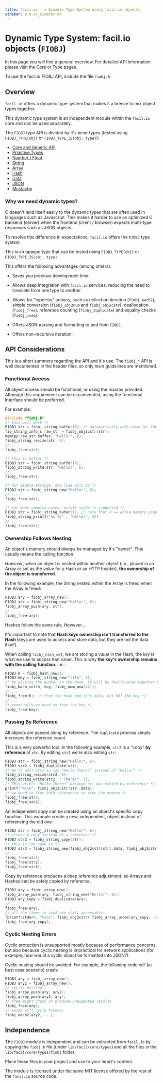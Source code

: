 ```yaml
---
title: facil.io - a Dynamic Type System using facil.io objects.
sidebar: 0.8.x/_sidebar.md
---
```

# Dynamic Type System: facil.io objects (`FIOBJ`)

In this page you will find a general overview. For detailed API information please visit the Core or Type pages.

To use the facil.io FIOBJ API, include the file `fiobj.h`

## Overview

`facil.io` offers a dynamic type system that makes it a breeze to mix object types together.

This dynamic type system is an independent module within the `facil.io` core and can be used separately.

The `FIOBJ` type API is divided by it's inner types (tested using `FIOBJ_TYPE(obj)` or `FIOBJ_TYPE_IS(obj, type)`):

* [Core and Generic API](fiobj_core)
* [Primitive Types](fiobj_primitives)
* [Number / Float](fiobj_numbers)
* [String](fiobj_string)
* [Array](fiobj_array)
* [Hash](fiobj_hash)
* [Data](fiobj_data)
* [JSON](fiobj_json)
* [Mustache](fiobj_mustache)

### Why we need dynamic types?

C doesn't lend itself easily to the dynamic types that are often used in languages such as Javascript. This makes it harder to use an optimized C backend (server) when the frontend (client / browser) expects multi-type responses such as JSON objects.

To resolve this difference in expectations, `facil.io` offers the `FIOBJ` type system.

This is an opaque type that can be tested using `FIOBJ_TYPE(obj)` or `FIOBJ_TYPE_IS(obj, type)`.

This offers the following advantages (among others):

* Saves you precious development time.

* Allows deep integration with `facil.io` services, reducing the need to translate from one type to another.

* Allows for "typeless" actions, such as collection iteration (`fiobj_each2`), simple conversion (`fiobj_obj2num` and `fiobj_obj2cstr`), deallocation (`fiobj_free`). reference counting (`fiobj_duplicate`) and equality checks (`fiobj_iseq`).

* Offers JSON parsing and formatting to and from `FIOBJ`.

* Offers non-recursive iteration.

## API Considerations

This is a short summery regarding the API and it's use. The `fiobj_*` API is well documented in the header files, so only main guidelines are mentioned.

### Functional Access

All object access should be functional, or using the macros provided. Although this requirement can be circumvented, using the functional interface should be preferred.

For example:

```c
#include "fiobj.h"
/* this will work */
FIOBJ str = fiobj_string_buffer(6); /* automatically adds room for the NUL terminator */
fio_string_info_s raw_str = fiobj_obj2cstr(str);
memcpy(raw_str.buffer, "Hello!", 6);
fiobj_string_resize(str, 6);
// ...
fiobj_free(str);

/* this is better */
FIOBJ str = fiobj_string_buffer(6);
fiobj_string_write(str, "Hello!", 6);
// ...
fiobj_free(str);

/* for simple strings, one line will do */
FIOBJ str = fiobj_string_new("Hello!", 6);
// ...
fiobj_free(str);

/* for more complex cases, printf style is supported */
FIOBJ str = fiobj_string_bufer(1); // note that 0 == whole memory page
fiobj_string_printf("%s %d" , "Hello!", 42)
// ...
fiobj_free(str);
```

### Ownership Follows Nesting

An object's memory should *always* be managed by it's "owner". This usually means the calling function.

*However*, when an object is nested within another object (i.e., placed in an Array or set as the *value* for a Hash or an HTTP header), **the ownership of the object is transferred**.

In the following example, the String nested within the Array is freed when the Array is freed:

```c
FIOBJ ary = fiobj_array_new();
FIOBJ str = fiobj_string_new("Hello!", 6);
fiobj_array_push(ary, str);
// ...
fiobj_free(ary);
```
Hashes follow the same rule. However...

It's important to note that **Hash keys ownership isn't transferred to the Hash** (keys are used to access and store data, but they are not the data itself).

When calling `fiobj_hash_set`, we are storing a *value* in the Hash, the *key* is what we use to access that value. This is why **the key's ownership remains with the calling function**. i.e.:

```c
FIOBJ h = fiobj_hash_new();
FIOBJ key = fiobj_string_new("life", 4);
/* By placing the Number in the Hash, it will be deallocated together with the Hash */
fiobj_hash_set(h, key, fiobj_num_new(42));
// ...
fiobj_free(h); /* Free the Hash and it's data, but NOT the key */
// ...
/* eventually we need to free the key */
fiobj_free(key);
```

### Passing By Reference

All objects are passed along by reference. The `duplicate` process simply increases the reference count.

This is a very powerful tool. In the following example, `str2` is a "copy" **by reference** of `str`. By editing `str2` we're also editing `str`:

```c
FIOBJ str = fiobj_string_new("Hello!", 6);
FIOBJ str2 = fiobj_duplicate(str);
/* We'll edit str2 to say "Hello There!" instead of "Hello!" */
fiobj_string_resize(str2, 5);
fiobj_string_write(str2, " There!", 7);
/* This prints "Hello There!" because str was edited by reference! */
printf("%s\n", fiobj_obj2cstr(str).data);
/* we need to free both references to free the memory */
fiobj_free(str);
fiobj_free(str2);
```

An independent copy can be created using an object's specific copy function. This example  create a new, independent, object instead of referencing the old one:

```c
FIOBJ str = fiobj_string_new("Hello!", 6);
/* create a copy instead of a reference */
FIOBJ str2 = fiobj_string_copy(str);
/* this is the same as */
FIOBJ str3 = fiobj_string_new(fiobj_obj2cstr(str).data, fiobj_obj2cstr(str).len);
// ...
fiobj_free(str);
fiobj_free(str2);
fiobj_free(str3);
```

Copy by reference produces a deep reference adjustment, so Arrays and Hashes can be safely copied by reference.

```c
FIOBJ ary = fiobj_array_new();
fiobj_array_push(ary, fiobj_string_new("Hello!", 6));
FIOBJ ary_copy = fiobj_duplicate(ary);
// ...
fiobj_free(ary);
// all the items in ary2 are still accessible.
fprintf(stderr, "%s\n", fiobj_obj2cstr( fiobj_array_index(ary_copy, -1) ).buffer );
fiobj_free(ary_copy);
```

### Cyclic Nesting Errors

Cyclic protection is unsupported mostly because of performance concerns, but also because cyclic nesting is impractical for network applications (for example, how would a cyclic object be formatted into JSON?).  

Cyclic nesting should be avoided. For example, the following code will (at best case scenario) crash:

```c
FIOBJ ary = fiobj_array_new();
FIOBJ ary2 = fiobj_array_new();
// cyclic nesting
fiobj_array_push(ary, ary2);
fiobj_array_push(ary2, ary);
// free might crash or produce unexpected results
fiobj_free(ary);
// each2 will cycle forever
fiobj_each2(ary2, ...);
```

## Independence

The `FIOBJ` module is independent and can be extracted from `facil.io` by copying the `fiobj.h` file (under `lib/facil/core/types`) and all the files in the `lib/facil/core/types/fiobj` folder.

Place these files in your project and use to your heart's content.

The module is licensed under the same MIT license offered by the rest of the `facil.io` source code.
